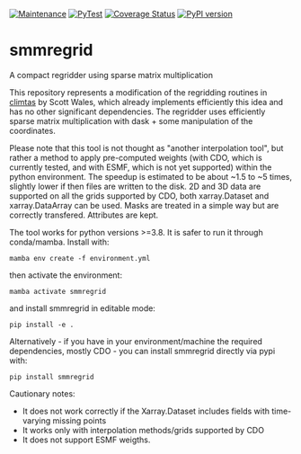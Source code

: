 [![Maintenance](https://img.shields.io/badge/Maintained%3F-yes-green.svg)](https://github.com/jhardenberg/smmregrid/graphs/commit-activity)
[![PyTest](https://github.com/jhardenberg/smmregrid/actions/workflows/mambatest.yml/badge.svg)](https://github.com/jhardenberg/smmregrid/actions/workflows/mambatest.yml)
[![Coverage Status](https://coveralls.io/repos/github/jhardenberg/smmregrid/badge.svg?branch=main)](https://coveralls.io/github/jhardenberg/smmregrid?branch=main)
[![PyPI version](https://badge.fury.io/py/smmregrid.svg)](https://badge.fury.io/py/smmregrid)

# smmregrid
A compact regridder using sparse matrix multiplication

This repository represents a modification of the regridding routines in [climtas](https://github.com/ScottWales/climtas) by Scott Wales, which already implements efficiently this idea and has no other significant dependencies.
The regridder uses efficiently sparse matrix multiplication with dask + some manipulation of the coordinates. 

Please note that this tool is not thought as "another interpolation tool", but rather a method to apply pre-computed weights (with CDO, which is currently tested, and with ESMF, which is not yet supported) within the python environment. 
The speedup is estimated to be about ~1.5 to ~5 times, slightly lower if then files are written to the disk. 2D and 3D data are supported on all the grids supported by CDO, both xarray.Dataset and xarray.DataArray can be used. Masks are treated in a simple way but are correctly transfered. Attributes are kept.  

The tool works for python versions >=3.8. It is safer to run it through conda/mamba. Install with: 

```
mamba env create -f environment.yml
```

then activate the environment:

```
mamba activate smmregrid
```

and install smmregrid in editable mode:

```
pip install -e .
```

Alternatively - if you have in your environment/machine the required dependencies, mostly CDO - you can install smmregrid directly via pypi with:

```
pip install smmregrid
```

Cautionary notes:
- It does not work correctly if the Xarray.Dataset includes fields with time-varying missing points
- It works only with interpolation methods/grids supported by CDO
- It does not support ESMF weigths.

